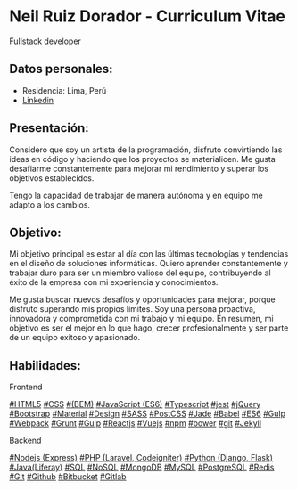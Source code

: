 # Neil Ruiz Dorador - Curriculum Vitae

Fullstack developer

## Datos personales:

- Residencia: Lima, Perú
- [Linkedin](https://www.linkedin.com/in/neil-ruiz-dorador-807aaa47/)

## Presentación:

Considero que soy un artista de la programación, disfruto convirtiendo las ideas en código y haciendo que los proyectos se materialicen. Me gusta desafiarme constantemente para mejorar mi rendimiento y superar los objetivos establecidos.

Tengo la capacidad de trabajar de manera autónoma y en equipo me adapto a los cambios.

## Objetivo:

Mi objetivo principal es estar al día con las últimas tecnologías y tendencias en el diseño de soluciones informáticas. Quiero aprender constantemente y trabajar duro para ser un miembro valioso del equipo, contribuyendo al éxito de la empresa con mi experiencia y conocimientos.

Me gusta buscar nuevos desafíos y oportunidades para mejorar, porque disfruto superando mis propios límites. Soy una persona proactiva, innovadora y comprometida con mi trabajo y mi equipo. En resumen, mi objetivo es ser el mejor en lo que hago, crecer profesionalmente y ser parte de un equipo exitoso y apasionado.

## Habilidades:

Frontend

[#HTML5]() [#CSS]() [#(BEM)]() [#JavaScript (ES6)]() [#Typescript]() [#jest]() [#jQuery]() [#Bootstrap]() [#Material]() [#Design]() [#SASS]() [#PostCSS]() [#Jade]() [#Babel]() [#ES6]() [#Gulp]() [#Webpack]() [#Grunt]() [#Gulp]() [#Reactjs]() [#Vuejs]() [#npm]() [#bower]() [#git]() [#Jekyll]()

Backend

[#Nodejs (Express)]() [#PHP (Laravel, Codeigniter)]() [#Python (Django, Flask)]() [#Java(Liferay)]() [#SQL]() [#NoSQL]() [#MongoDB]() [#MySQL]() [#PostgreSQL]() [#Redis]() [#Git]() [#Github]() [#Bitbucket]() [#Gitlab]()
